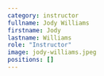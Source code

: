 ```yaml
---
category: instructor
fullname: Jody Williams
firstname: Jody
lastname: Williams
role: "Instructor"
image: jody-williams.jpeg
positions: []
---
```

